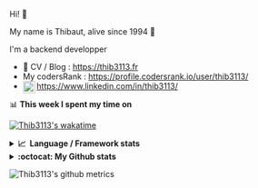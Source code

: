 Hi! 👋

My name is Thibaut, alive since 1994 🍷

I'm a backend developper

-   📝 CV / Blog : https://thib3113.fr
-   My codersRank : https://profile.codersrank.io/user/thib3113/
-   <a href="https://www.linkedin.com/in/thib3113/"><img align="left" alt="Thib3113's Linkedin" width="21px" src="https://raw.githubusercontent.com/peterthehan/peterthehan/master/assets/linkedin.svg" /></a> https://www.linkedin.com/in/thib3113/

📊 **This week I spent my time on**

[![Thib3113's wakatime](https://github-readme-stats.vercel.app/api/wakatime?username=thib3113&layout=default&theme=dracula&langs_count=6&hide_title=true&hide_border=true)](https://wakatime.com/@thib3113)

<details>
  <summary><b>📈&nbsp;&nbsp;Language&nbsp;/&nbsp;Framework stats</b></summary>
  <br/>  
  <a href='https://profile.codersrank.io/user/thib3113/'>
  <img src='http://cr-skills-chart-widget.azurewebsites.net/api/api?username=thib3113&padding=30&skills=php,batchfile,javascript,less,mysql,reactjs,scss,shell,typescript,vue'>
  </a>
</details>

<details>
  <summary><b>:octocat: My Github stats</b></summary>
  <br/>  
  
  <img src="https://github-readme-stats.vercel.app/api?username=thib3113&theme=dracula&show_icons=true&" alt="Thib3113's GitHub stats" />

<!--START_SECTION:activity-->

1. 🎉 Merged PR [#12](https://github.com/thib3113/unifi-blockips-srv/pull/12) in [thib3113/unifi-blockips-srv](https://github.com/thib3113/unifi-blockips-srv)
2. 🎉 Merged PR [#11](https://github.com/thib3113/unifi-blockips-srv/pull/11) in [thib3113/unifi-blockips-srv](https://github.com/thib3113/unifi-blockips-srv)
3. 🎉 Merged PR [#153](https://github.com/thib3113/unifi-client/pull/153) in [thib3113/unifi-client](https://github.com/thib3113/unifi-client)
4. ❗️ Closed issue [#150](https://github.com/thib3113/unifi-client/issues/150) in [thib3113/unifi-client](https://github.com/thib3113/unifi-client)
5. 🎉 Merged PR [#157](https://github.com/thib3113/unifi-client/pull/157) in [thib3113/unifi-client](https://github.com/thib3113/unifi-client)
 <!--END_SECTION:activity-->

</details>

![Thib3113's github metrics](https://gist.githubusercontent.com/thib3113/83a96e16f8bca103f1b0e376186c66ec/raw/github-metrics.svg)
